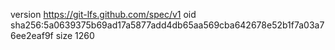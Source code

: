version https://git-lfs.github.com/spec/v1
oid sha256:5a0639375b69ad17a5877add4db65aa569cba642678e52b1f7a03a76ee2eaf9f
size 1260
